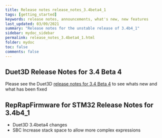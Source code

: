 ```yaml
---
title: Release notes release_notes_3.4beta4_1
tags: [getting_started]
keywords: release notes, announcements, what's new, new features
last_updated: 03/09/2021
summary: "Release notes for the unstable release of 3.4b4_1"
sidebar: mydoc_sidebar
permalink: release_notes_3.4beta4_1.html
folder: mydoc
toc: false
comments: false
---
```


## Duet3D Release Notes for 3.4 Beta 4

Please see the Duet3D [release notes for 3.4 Beta 4](https://github.com/Duet3D/RepRapFirmware/wiki/Changelog-RRF-3.x-Beta-&-RC#reprapfirmware-340beta4) to see whats new and what has been fixed

## RepRapFirmware for STM32 Release Notes for 3.4b4_1

* Duet3D 3.4beta4 changes
* SBC Increase stack space to allow more complex expressions
